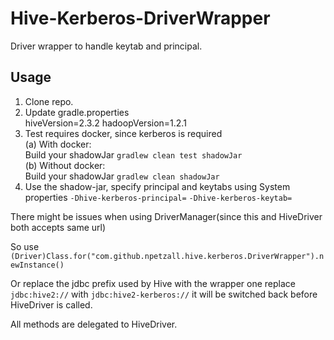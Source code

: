 # Hive-Kerberos-DriverWrapper
Driver wrapper to handle keytab and principal.

## Usage

1. Clone repo.
1. Update gradle.properties  
  hiveVersion=2.3.2
  hadoopVersion=1.2.1
1. Test requires docker, since kerberos is required  
   (a) With docker:  
       Build your shadowJar `gradlew clean test shadowJar`   
   (b) Without docker:  
       Build your shadowJar `gradlew clean shadowJar`
1. Use the shadow-jar, specify principal and keytabs using System properties
`-Dhive-kerberos-principal=` `-Dhive-kerberos-keytab=`

There might be issues when using DriverManager(since this and HiveDriver both accepts same url)

So use 
`(Driver)Class.for("com.github.npetzall.hive.kerberos.DriverWrapper").newInstance()`

Or replace the jdbc prefix used by Hive with the wrapper one
replace `jdbc:hive2://` with `jdbc:hive2-kerberos://` it will be switched back before HiveDriver is called.

All methods are delegated to HiveDriver.